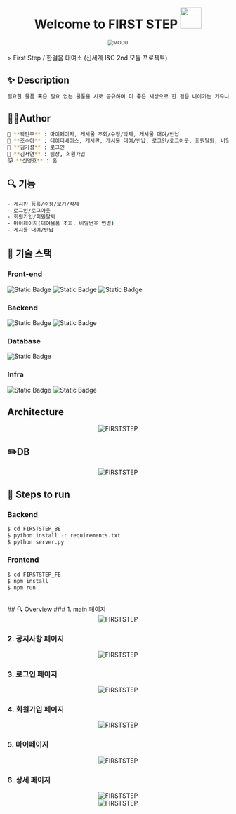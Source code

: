 <h1 align="center">Welcome to FIRST STEP <img src="https://raw.githubusercontent.com/MartinHeinz/MartinHeinz/master/wave.gif" width="48px"></h1>
<p>
</p>
<center>
    <img src="./logo.png" alt="MODU" style="zoom:76%;" align="center"/>
</center>
<br>
> First Step / 한걸음 대여소 (신세계 I&C 2nd 모듈 프로젝트)<br>

## ✨ Description
```sh
필요한 물폼 혹은 필요 없는 물품을 서로 공유하며 더 좋은 세상으로 한 걸음 나아가는 커뮤니티
```
## 🤼‍♂️Author
```sh
🐯 **곽민주** : 마이페이지, 게시물 조회/수정/삭제, 게시물 대여/반납
🐉 **조수아** : 데이터베이스, 게시판, 게시물 대여/반납, 로그인/로그아웃, 회원탈퇴, 비밀번호 변경
🐺 **김기성** : 로그인
🐶 **김서연** : 팀장, 회원가입
🐱 **신명호** : 홈
```

## 🔍 기능
```sh
- 게시판 등록/수정/보기/삭제
- 로그인/로그아웃
- 회원가입/회원탈퇴
- 마이페이지(대여물품 조회, 비밀번호 변경)
- 게시물 대여/반납
```
## 🔧 기술 스택
### Front-end
![Static Badge](https://img.shields.io/badge/React-%2361DAFB?logo=react&logoColor=white)
![Static Badge](https://img.shields.io/badge/HTML5-%23E34F26?logo=html5&logoColor=white)
![Static Badge](https://img.shields.io/badge/CSS3-%231572B6?logo=css3&logoColor=white)
### Backend
![Static Badge](https://img.shields.io/badge/Python3-3776AB?logo=Python&logoColor=%23FFFFFF) ![Static Badge](https://img.shields.io/badge/Flask-000000?logo=Flask&logoColor=%23FFFFFF)
### Database
![Static Badge](https://img.shields.io/badge/MySQL-%234479A1?logo=mysql&logoColor=white)
### Infra
![Static Badge](https://img.shields.io/badge/Docker-%232496ED?logo=docker&logoColor=white)
![Static Badge](https://img.shields.io/badge/Kubernetes-%23326CE5?logo=kubernetes&logoColor=white)

## Architecture
<center>
    <img src="./architecture.png" alt="FIRSTSTEP"/>    
</center>

## ✏️DB
<center>
    <img src="./db.png" alt="FIRSTSTEP"/>    
</center>

## 🏃 Steps to run

### Backend

```bash
$ cd FIRSTSTEP_BE
$ python install -r requirements.txt
$ python server.py
```

### Frontend

```bash
$ cd FIRSTSTEP_FE
$ npm install
$ npm run
```

<br>
## 🔍 Overview
### 1. main 페이지
<center>
    <img src="./readMesrc/mainPage.png" alt="FIRSTSTEP"/>    
</center>

### 2. 공지사항 페이지
<center>
    <img src="./readMesrc/noticePage.png" alt="FIRSTSTEP"/>    
</center>

### 3. 로그인 페이지
<center>
    <img src="./readMesrc/loginPage.png" alt="FIRSTSTEP"/>    
</center>

### 4. 회원가입 페이지
<center>
    <img src="./readMesrc/signupPage.png" alt="FIRSTSTEP"/>    
</center>

### 5. 마이페이지
<center>
    <img src="./readMesrc/myPage.png" alt="FIRSTSTEP"/>    
</center>

### 6. 상세 페이지
<center>
    <img src="./readMesrc/detailPage.png" alt="FIRSTSTEP"/>    
</center>
<center>
    <img src="./readMesrc/detail2Page.png" alt="FIRSTSTEP"/>    
</center>
<br>